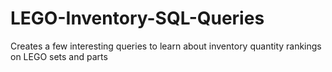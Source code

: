 # LEGO-Inventory-SQL-Queries
Creates a few interesting queries to learn about inventory quantity rankings on LEGO sets and parts
